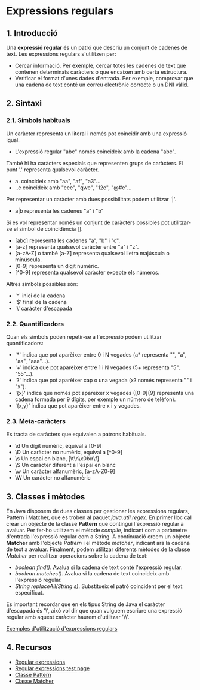 # Expressions regulars

## 1. Introducció

Una **expressió regular** és un patró que descriu un conjunt de cadenes de text.
Les expressions regulars s'utilitzen per:

* Cercar informació. Per exemple, cercar totes les cadenes de text que contenen determinats caràcters o que encaixen amb certa estructura. 
* Verificar el format d'unes dades d'entrada. Per exemple, comprovar que una cadena de text conté un correu electrònic correcte o un DNI vàlid.

## 2. Sintaxi

### 2.1. Símbols habituals

Un caràcter representa un literal i només pot coincidir amb una expressió igual.

* L'expressió regular "abc" només coincideix amb la cadena "abc".

També hi ha caràcters especials que representen grups de caràcters.
El punt '.' representa qualsevol caràcter.

* a. coincideix amb "aa", "af", "a3"...
* ..e coincideix amb "eee", "qwe", "12e", "@#e"...

Per representar un caràcter amb dues possibilitats podem utilitzar '|'.

* a|b representa les cadenes "a" i "b" 

Si es vol representar només un conjunt de caràcters possibles pot utilitzar-se el símbol de coincidència [].

* [abc] representa les cadenes "a", "b" i "c".
* [a-z] representa qualsevol caràcter entre "a" i "z".
* [a-zA-Z] o també [a-Z] representa qualsevol lletra majúscula o minúscula.
* [0-9] representa un dígit numèric.
* [^0-9] representa qualsevol caràcter excepte els números.

Altres símbols possibles són:

* '^' inici de la cadena
* '$' final de la cadena
* '\\' caràcter d'escapada

### 2.2. Quantificadors

Quan els símbols poden repetir-se a l'expressió podem utilitzar quantificadors:

* '\*' indica que pot aparèixer entre 0 i N vegades (a\* representa "", "a", "aa", "aaa"...).
* '+' indica que pot aparèixer entre 1 i N vegades (5+ representa "5", "55"...).
* '?' indica que pot aparèixer cap o una vegada (x? només representa "" i "x").
* '{x}' indica que només pot aparèixer x vegades ([0-9]{9} representa una cadena formada per 9 dígits, per exemple un número de telèfon).
* '{x,y}' indica que pot aparèixer entre x i y vegades.

### 2.3. Meta-caràcters

Es tracta de caràcters que equivalen a patrons habituals.

* \d Un dígit numèric, equival a [0-9]
* \D Un caràcter no numèric, equival a [^0-9]
* \s Un espai en blanc, [\\t\\n\\x0b\\r\\f]
* \S Un caràcter diferent a l'espai en blanc
* \w Un caràcter alfanumèric, [a-zA-Z0-9]
* \W Un caràcter no alfanumèric

## 3. Classes i mètodes

En Java disposem de dues classes per gestionar les expressions regulars, Pattern i Matcher, que es troben al paquet *java.util.regex*.
En primer lloc cal crear un objecte de la classe **Pattern** que contingui l'expressió regular a avaluar.
Per fer-ho utilitzem el mètode *compile*, indicant com a paràmetre d'entrada l'expressió regular com a String.
A continuació creem un objecte **Matcher** amb l'objecte *Pattern* i el mètode *matcher*, indicant ara la cadena de text a avaluar.
Finalment, podem utilitzar diferents mètodes de la classe *Matcher* per realitzar operacions sobre la cadena de text:

* *boolean find()*. Avalua si la cadena de text conté l'expressió regular.
* *boolean matches()*. Avalua si la cadena de text coincideix amb l'expressió regular.
* *String replaceAll(String s)*. Substitueix el patró coincident per el text especificat.

És important recordar que en els tipus String de Java el caràcter d'escapada és '\\', això vol dir que quan vulguem escriure una expressió regular amb aquest caràcter haurem d'utilitzar '\\\\'.

[Exemples d'utilització d'expressions regulars](../src/main/java/regex/Exemples.java)

## 4. Recursos

* [Regular expressions](https://docs.oracle.com/javase/tutorial/essential/regex/)
* [Regular expressions test page](http://www.regexplanet.com/advanced/java/index.html)
* [Classe Pattern](https://docs.oracle.com/javase/8/docs/api/java/util/regex/Pattern.html)
* [Classe Matcher](https://docs.oracle.com/javase/8/docs/api/java/util/regex/Matcher.html)
